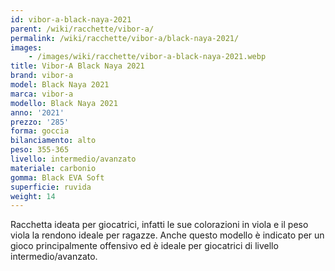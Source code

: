 ```yaml
---
id: vibor-a-black-naya-2021
parent: /wiki/racchette/vibor-a/
permalink: /wiki/racchette/vibor-a/black-naya-2021/
images:
    - /images/wiki/racchette/vibor-a-black-naya-2021.webp
title: Vibor-A Black Naya 2021
brand: vibor-a
model: Black Naya 2021
marca: vibor-a
modello: Black Naya 2021
anno: '2021'
prezzo: '285'
forma: goccia
bilanciamento: alto
peso: 355-365
livello: intermedio/avanzato
materiale: carbonio
gomma: Black EVA Soft
superficie: ruvida
weight: 14
---
```

Racchetta ideata per giocatrici, infatti le sue colorazioni in viola e il peso viola la rendono ideale per ragazze. Anche questo modello è indicato per un gioco principalmente offensivo ed è ideale per giocatrici di livello intermedio/avanzato.